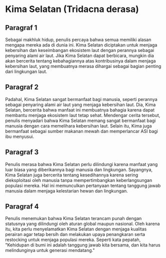 # Kima Selatan (Tridacna derasa)

## Paragraf 1

Sebagai makhluk hidup, penulis percaya bahwa semua memiliki alasan mengapa mereka ada di dunia ini. Kima Selatan diciptakan untuk menjaga kebersihan dan keseimbangan ekosistem laut dengan perannya sebagai penyaring alami air laut. Jika Kima Selatan dapat berbicara, mungkin dia akan bercerita tentang kebahagiannya atas kontribusinya dalam menjaga kebersihan laut, yang membuatnya merasa dihargai sebagai bagian penting dari lingkungan laut.

## Paragraf 2

Padahal, Kima Selatan sangat bermanfaat bagi manusia, seperti perannya sebagai penyaring alami air laut yang menjaga kebersihan laut. Dia, Kima Selatan, bercerita bahwa manfaat ini membuatnya bahagia karena dapat membantu menjaga ekosistem laut tetap sehat. Mendengar cerita tersebut, penulis menyadari bahwa Kima Selatan memang sangat bermanfaat bagi manusia dengan cara memelihara kebersihan laut. Selain itu, Kima juga bermanfaat sebagai sumber makanan mewah dan memperlancar ASI bagi ibu menyusui.

## Paragraf 3

Penulis merasa bahwa Kima Selatan perlu dilindungi karena manfaat yang luar biasa yang diberikannya bagi manusia dan lingkungan. Sayangnya, Kima Selatan juga bercerita tentang kesedihannya karena sering dieksploitasi oleh manusia tanpa mempertimbangkan keberlangsungan populasi mereka. Hal ini memunculkan pertanyaan tentang tanggung jawab manusia dalam menjaga kelestarian hewan dan lingkungan.

## Paragraf 4

Penulis menemukan bahwa Kima Selatan terancam punah dengan statusnya yang dilindungi oleh aturan global maupun nasional. Oleh karena itu, kita perlu menyelamatkan Kima Selatan dengan menjaga kualitas perairan agar tetap bersih dan melakukan upaya penangkaran serta restocking untuk menjaga populasi mereka. Seperti kata pepatah, "Kehidupan di bumi ini adalah tanggung jawab kita bersama, dan kita harus melindunginya untuk generasi mendatang."
